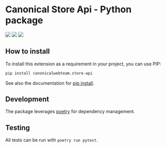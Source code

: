 # Canonical Store Api - Python package

![](https://github.com/canonical-web-and-design/canonicalwebteam.store-api/workflows/Test%20live%20APIs/badge.svg)
![](https://github.com/canonical-web-and-design/canonicalwebteam.store-api/workflows/Tests/badge.svg)
![](https://github.com/canonical-web-and-design/canonicalwebteam.store-api/workflows/Publish/badge.svg)

## How to install

To install this extension as a requirement in your project, you can use PIP:

```bash
pip install canonicalwebteam.store-api
```

See also the documentation for [pip install](https://pip.pypa.io/en/stable/reference/pip_install/).

## Development

The package leverages [poetry](https://poetry.eustace.io/) for dependency management.

## Testing

All tests can be run with `poetry run pytest`.
